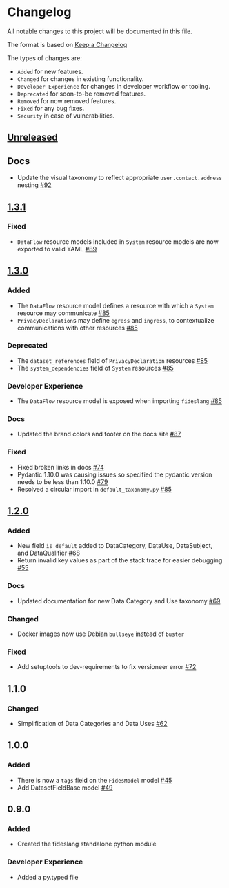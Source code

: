 # Changelog

All notable changes to this project will be documented in this file.

The format is based on [Keep a Changelog](https://keepachangelog.com/en/)

The types of changes are:

* `Added` for new features.
* `Changed` for changes in existing functionality.
* `Developer Experience` for changes in developer workflow or tooling.
* `Deprecated` for soon-to-be removed features.
* `Removed` for now removed features.
* `Fixed` for any bug fixes.
* `Security` in case of vulnerabilities.

## [Unreleased](https://github.com/ethyca/fideslang/compare/1.3.1...main)

## Docs
* Update the visual taxonomy to reflect appropriate `user.contact.address` nesting [#92](https://github.com/ethyca/fideslang/pull/92)

## [1.3.1](https://github.com/ethyca/fideslang/compare/1.3.0...1.3.1)

### Fixed

* `DataFlow` resource models included in `System` resource models are now exported to valid YAML [#89](https://github.com/ethyca/fideslang/pull/89)

## [1.3.0](https://github.com/ethyca/fideslang/compare/1.2.0...1.3.0)

### Added

* The `DataFlow` resource model defines a resource with which a `System` resource may communicate [#85](https://github.com/ethyca/fideslang/pull/85)
* `PrivacyDeclaration`s may define `egress` and `ingress`, to contextualize communications with other resources [#85](https://github.com/ethyca/fideslang/pull/85)

### Deprecated

* The `dataset_references` field of `PrivacyDeclaration` resources [#85](https://github.com/ethyca/fideslang/pull/85)
* The `system_dependencies` field of `System` resources [#85](https://github.com/ethyca/fideslang/pull/85)

### Developer Experience

* The `DataFlow` resource model is exposed when importing `fideslang` [#85](https://github.com/ethyca/fideslang/pull/85)

### Docs
* Updated the brand colors and footer on the docs site [#87](https://github.com/ethyca/fideslang/pull/87)
### Fixed

* Fixed broken links in docs [#74](https://github.com/ethyca/fideslang/pull/74)
* Pydantic 1.10.0 was causing issues so specified the pydantic version needs to be less than 1.10.0 [#79](https://github.com/ethyca/fideslang/pull/79)
* Resolved a circular import in `default_taxonomy.py` [#85](https://github.com/ethyca/fideslang/pull/85)

## [1.2.0](https://github.com/ethyca/fideslang/compare/1.1.0...1.2.0)

### Added

* New field `is_default` added to DataCategory, DataUse, DataSubject, and DataQualifier [#68](https://github.com/ethyca/fideslang/pull/68)
* Return invalid key values as part of the stack trace for easier debugging [#55](https://github.com/ethyca/fideslang/pull/55)

### Docs

* Updated documentation for new Data Category and Use taxonomy [#69](https://github.com/ethyca/fideslang/pull/69)

### Changed

* Docker images now use Debian `bullseye` instead of `buster`

### Fixed

* Add setuptools to dev-requirements to fix versioneer error [#72](https://github.com/ethyca/fideslang/pull/72)

## 1.1.0

### Changed

* Simplification of Data Categories and Data Uses [#62](https://github.com/ethyca/fideslang/pull/62)

## 1.0.0

### Added

* There is now a `tags` field on the `FidesModel` model [#45](https://github.com/ethyca/fideslang/pull/45)
* Add DatasetFieldBase model [#49](https://github.com/ethyca/fideslang/pull/49)

## 0.9.0

### Added

* Created the fideslang standalone python module

### Developer Experience

* Added a py.typed file
